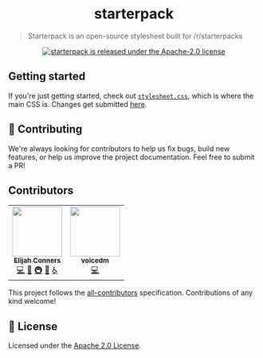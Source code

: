 <h1 align="center">
  starterpack
</h1>

> Starterpack is an open-source stylesheet built for /r/starterpacks

<p align="center">
  <a href="https://github.com/ElijahPepe/starterpack/blob/master/LICENSE">
    <img src="https://img.shields.io/badge/license-Apache--2.0-blue.svg" alt="starterpack is released under the Apache-2.0 license" />
  </a>
</p>

## Getting started

If you're just getting started, check out
[`stylesheet.css`](stylesheet.css), which is where the main CSS is. Changes get submitted [here](https://www.reddit.com/r/starterpacks/about/stylesheet).

## 🙌 Contributing

We're always looking for contributors to help us fix bugs, build new features,
or help us improve the project documentation. Feel free to submit a PR!

## Contributors

<!-- ALL-CONTRIBUTORS-LIST:START - Do not remove or modify this section -->
<!-- prettier-ignore-start -->
<!-- markdownlint-disable -->
<table>
  <tr>
    <td align="center"><a href="https://github.com/ElijahPepe"><img src="https://avatars1.githubusercontent.com/u/29153977?v=4?s=100" width="100px;" alt=""/><br /><sub><b>Elijah Conners</b></sub></a><br /><a href="https://github.com/ElijahPepe/starterpack/commits?author=ElijahPepe" title="Code">💻</a> <a href="https://github.com/ElijahPepe/starterpack/commits?author=ElijahPepe" title="Documentation">📖</a> <a href="#infra-elijahpepe" title="Infrastructure">🚇</a> <a href="https://github.com/ElijahPepe/starterpack/pulls?q=is%3Apr+reviewed-by%3AElijahPepe" title="Reviewed Pull Requests">👀</a> <a href="#a11y-elijahpepe" title="Accessibility">️️️️♿️</a></td>
    <td align="center"><a href="https://github.com/voicedm"><img src="https://avatars1.githubusercontent.com/u/82694459?v=4?s=100" width="100px;" alt=""/><br /><sub><b>voicedm</b></sub></a><br /><a href="https://github.com/ElijahPepe/starterpack/commits?author=voicedm" title="Code">💻</a></td>
  </tr>
</table>

<!-- markdownlint-restore -->
<!-- prettier-ignore-end -->

<!-- ALL-CONTRIBUTORS-LIST:END -->

This project follows the
[all-contributors](https://github.com/kentcdodds/all-contributors)
specification. Contributions of any kind welcome!

## 📝 License

Licensed under the [Apache 2.0 License](/LICENSE).
